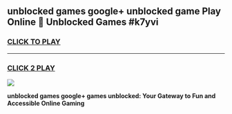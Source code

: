 
## unblocked games google+ unblocked game Play Online 👋 Unblocked Games #k7yvi
<h3>
<a href="https://premium.freeplayer.one?title=unblocked_games_google+&ref=21F">CLICK TO PLAY</a></h3>
<hr>

<h3>
<a href="https://premium.freeplayer.one?title=unblocked_games_google+&ref=21F">CLICK 2 PLAY</a>
  
</h3>

<a href="https://premium.freeplayer.one?title=unblocked_games_google+&ref=21F/"><img src="https://clearcache.store/games.png"></a>


**unblocked games google+ games unblocked: Your Gateway to Fun and Accessible Online Gaming**
